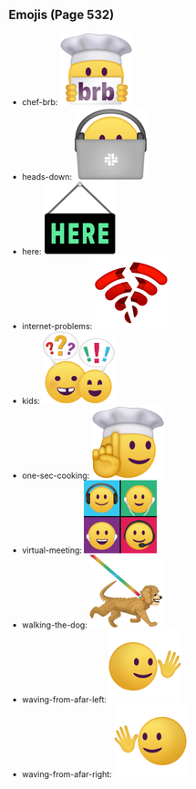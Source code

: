 
## Emojis (Page 532)

* chef-brb: ![chef-brb](output/chef-brb.png)
* heads-down: ![heads-down](output/heads-down.png)
* here: ![here](output/here.png)
* internet-problems: ![internet-problems](output/internet-problems.png)
* kids: ![kids](output/kids.png)
* one-sec-cooking: ![one-sec-cooking](output/one-sec-cooking.png)
* virtual-meeting: ![virtual-meeting](output/virtual-meeting.png)
* walking-the-dog: ![walking-the-dog](output/walking-the-dog.png)
* waving-from-afar-left: ![waving-from-afar-left](output/waving-from-afar-left.png)
* waving-from-afar-right: ![waving-from-afar-right](output/waving-from-afar-right.png)
